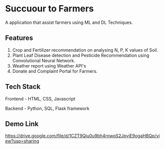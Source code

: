 # Succuour to Farmers
A application that assist farmers using ML and DL Techniques.

## Features
1. Crop and Fertilizer recommendation on analysing N, P, K values of Soil.
2. Plant Leaf Disease detection and Pesticide Recommendation using Convolutional Neural Network.
3. Weather report using Weather API's
4. Donate and Complaint Portal for Farmers.

## Tech Stack
Frontend - HTML, CSS, Javascript

Backend - Python, SQL, Flask framework

## Demo Link
https://drive.google.com/file/d/1CZT9Qju0u9bh4rnwqS2JpyjE9ogaHBQp/view?usp=sharing
